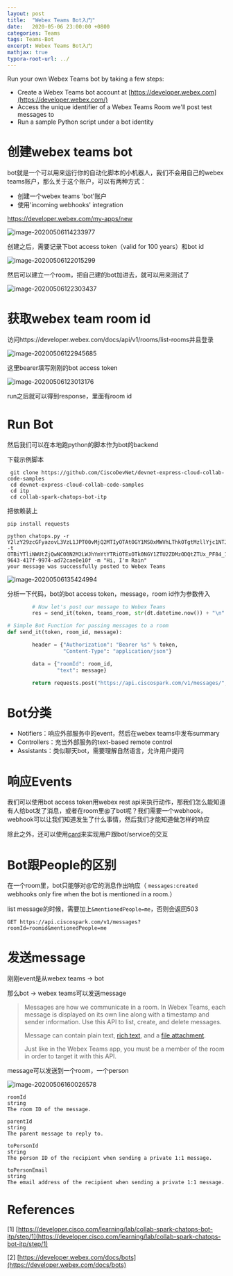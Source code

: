 ```yaml
---
layout: post
title:  "Webex Teams Bot入门"
date:   2020-05-06 23:00:00 +0800
categories: Teams
tags: Teams-Bot
excerpt: Webex Teams Bot入门
mathjax: true
typora-root-url: ../
---
```


Run your own Webex Teams bot by taking a few steps:

- Create a Webex Teams bot account at [https://developer.webex.com](https://developer.webex.com/)
- Access the unique identifier of a Webex Teams Room we'll post test messages to
- Run a sample Python script under a bot identity

# 创建webex teams bot

bot就是一个可以用来运行你的自动化脚本的小机器人，我们不会用自己的webex teams账户，那么关于这个账户，可以有两种方式：

* 创建一个webex teams 'bot'账户
* 使用'incoming webhooks' integration

https://developer.webex.com/my-apps/new

![image-20200506114233977](../../assets/images/image-20200506114233977.png)

创建之后，需要记录下bot access token（valid for 100 years）和bot id

![image-20200506122015299](../../assets/images/image-20200506122015299.png)

然后可以建立一个room，把自己建的bot加进去，就可以用来测试了

![image-20200506122303437](../../assets/images/image-20200506122303437.png)

# 获取webex team room id

访问https://developer.webex.com/docs/api/v1/rooms/list-rooms并且登录

![image-20200506122945685](../../assets/images/image-20200506122945685.png)

这里bearer填写刚刚的bot access token

![image-20200506123013176](../../assets/images/image-20200506123013176.png)

run之后就可以得到response，里面有room id

# Run Bot

然后我们可以在本地跑python的脚本作为bot的backend

下载示例脚本

```shell
 git clone https://github.com/CiscoDevNet/devnet-express-cloud-collab-code-samples
 cd devnet-express-cloud-collab-code-samples
 cd itp
 cd collab-spark-chatops-bot-itp
```

把依赖装上

```shell
pip install requests
```

```shell
python chatops.py -r Y2lzY29zcGFyazovL3VzL1JPT00vMjQ2MTIyOTAtOGY1MS0xMWVhLThkOTgtMzllYjc1NTJjMzU0 -t OTBiYTliNWUtZjQwNC00N2M2LWJhYmYtYTRiOTExOTk0NGY1ZTU2ZDMzODQtZTUx_PF84_1eb65fdf-9643-417f-9974-ad72cae0e10f -m "Hi, I'm Rain"
your message was successfully posted to Webex Teams
```

![image-20200506135424994](../../assets/images/image-20200506135424994.png)

分析一下代码，bot的bot access token，message，room id作为参数传入

```python
        # Now let's post our message to Webex Teams
        res = send_it(token, teams_room, str(dt.datetime.now()) + "\n" + message)
```

```python
# Simple Bot Function for passing messages to a room
def send_it(token, room_id, message):

        header = {"Authorization": "Bearer %s" % token,
                  "Content-Type": "application/json"}

        data = {"roomId": room_id,
                "text": message}

        return requests.post("https://api.ciscospark.com/v1/messages/", headers=header, data=json.dumps(data), verify=True)
```

# Bot分类

* Notifiers：响应外部服务中的event，然后在webex teams中发布summary
* Controllers：充当外部服务的text-based remote control
* Assistants：类似聊天bot，需要理解自然语言，允许用户提问 

# 响应Events

我们可以使用bot access token用webex rest api来执行动作，那我们怎么能知道有人给bot发了消息，或者在room里@了bot呢？我们需要一个webhook，webhook可以让我们知道发生了什么事情，然后我们才能知道做怎样的响应

除此之外，还可以使用[card](https://developer.webex.com/docs/api/guides/cards)来实现用户跟bot/service的交互

# Bot跟People的区别

在一个room里，bot只能够对@它的消息作出响应（ `messages:created` webhooks only fire when the bot is mentioned in a room.）

list message的时候，需要加上`&mentionedPeople=me`，否则会返回503

```shell
GET https://api.ciscospark.com/v1/messages?roomId=roomid&mentionedPeople=me
```

# 发送message

刚刚event是从webex teams -> bot

那么bot -> webex teams可以发送message

> Messages are how we communicate in a room. In Webex Teams, each message is displayed on its own line along with a timestamp and sender information. Use this API to list, create, and delete messages.
>
> Message can contain plain text, [rich text](https://developer.webex.com/docs/api/basics#formatting-messages), and a [file attachment](https://developer.webex.com/docs/api/basics#message-attachments).
>
> Just like in the Webex Teams app, you must be a member of the room in order to target it with this API.

message可以发送到一个room，一个person

![image-20200506160026578](../../assets/images/image-20200506160026578.png)

```shell
roomId
string
The room ID of the message.

parentId
string
The parent message to reply to.

toPersonId
string
The person ID of the recipient when sending a private 1:1 message.

toPersonEmail
string
The email address of the recipient when sending a private 1:1 message.
```

# References

[1] [https://developer.cisco.com/learning/lab/collab-spark-chatops-bot-itp/step/1](https://developer.cisco.com/learning/lab/collab-spark-chatops-bot-itp/step/1)

[2] [https://developer.webex.com/docs/bots](https://developer.webex.com/docs/bots)

